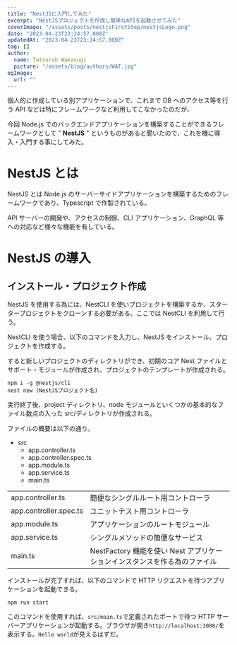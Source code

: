 ```yaml
---
title: "NestJSに入門してみた"
excerpt: "NestJSプロジェクトを作成し簡単なAPIを起動させてみた"
coverImage: "/assets/posts/nestjsFirstStep/nestjsLogo.png"
date: "2023-04-23T23:24:57.000Z"
updatedAt: "2023-04-23T23:24:57.000Z"
tag: []
author:
  name: Tatsuroh Wakasugi
  picture: "/assets/blog/authors/WAT.jpg"
ogImage:
  url: ""
---
```


個人的に作成している別アプリケーションで、これまで DB へのアクセス等を行う API などは特にフレームワークなど利用してこなかったのだが、

今回 Node.js でのバックエンドアプリケーションを構築することができるフレームワークとして " **NestJS** " というものがあると聞いたので、これを機に導入・入門する事にしてみた。

# NestJS とは

NestJS とは Node.js のサーバーサイドアプリケーションを構築するためのフレームワークであり、Typescript で作製されている。

API サーバーの開発や、アクセスの制御、CLI アプリケーション、GraphQL 等への対応など様々な機能を有している。

# NestJS の導入

## インストール・プロジェクト作成

NestJS を使用する為には、NestCLI を使いプロジェクトを構築するか、スタータープロジェクトをクローンする必要がある。ここでは NestCLI を利用して行う。

NestCLI を使う場合、以下のコマンドを入力し、NestJS をインストール、プロジェクトを作成する。

すると新しいプロジェクトのディレクトリができ、初期のコア Nest ファイルとサポート・モジュールが作成され、プロジェクトのテンプレートが作成される。

```shell
npm i -g @nestjs/cli
nest new (NestJSプロジェクト名)
```

実行終了後、project ディレクトリ、node モジュールといくつかの基本的なファイル数点の入った src/ディレクトリが作成される。

ファイルの概要は以下の通り。

- src
  - app.controller.ts
  - app.controller.spec.ts
  - app.module.ts
  - app.service.ts
  - main.ts

|                        |                                                                            |
| :--------------------- | :------------------------------------------------------------------------- |
| app.controller.ts      | 簡便なシングルルート用コントローラ                                         |
| app.controller.spec.ts | ユニットテスト用コントローラ                                               |
| app.module.ts          | アプリケーションのルートモジュール                                         |
| app.service.ts         | シングルメソッドの簡便なサービス                                           |
| main.ts                | NestFactory 機能を使い Nest アプリケーションインスタンスを作る為のファイル |

インストールが完了すれば、以下のコマンドで HTTP リクエストを待つアプリケーションを起動できる。

```shell
npm run start
```

このコマンドを使用すれば、`src/main.ts`で定義されたポートで待つ HTTP サーバーアプリケーションが起動する。ブラウザが開き`http://localhost:3000/`を表示する。`Hello world`が見えるはずだ。
